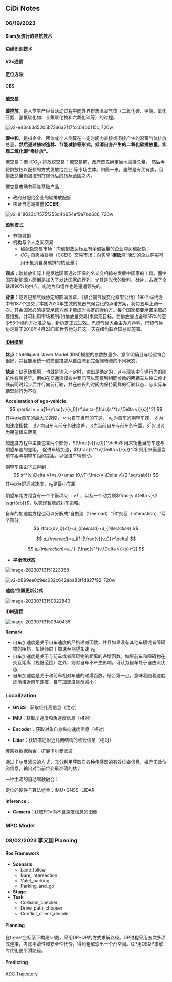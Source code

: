 ## CiDi Notes

### 06/19/2023

#### Slam及流行的导航技术



#### 边缘识别技术

#### V2x通信

#### 定位方法

#### CBS

#### [碳交易](https://zhuanlan.zhihu.com/p/407357305)

**碳排放**，是人类生产经营活动过程中向外界排放温室气体（二氧化碳、甲烷、氧化亚氮、氢氟碳化物、全氟碳化物和六氟化硫等）的过程。

![v2-e43c63d5205b73a6a2f17fcc04b0115c_720w](https://pic1.zhimg.com/80/v2-e43c63d5205b73a6a2f17fcc04b0115c_720w.webp)

**碳中和**，是指企业、团体或个人测算在一定时间内直接或间接产生的温室气体排放总量，**然后通过植树造林、节能减排等形式，抵消自身产生的二氧化碳排放量，实现二氧化碳“零排放”。**

碳交易：碳 $(CO_2)$ 排放权交易：碳交易前，政府首先确定当地减排总量， 然后再将排放权以配额的方式发放给企业 等市场主体。如此一来，虽然是有买有卖，但排放总量仍被控制在降低后的指标范围之内。

碳交易市场有两类基础产品：

+ 政府分配给企业的碳排放配额
+ 核证自愿减排量(**CCER**)

![v2-818023c1f575f253d4b654ef9a7bd686_720w](https://pic3.zhimg.com/80/v2-818023c1f575f253d4b654ef9a7bd686_720w.webp)

**盈利模式**

+ 节能减排
+ 机构与个人之间交易
  + 碳配额交易市场：向碳排放达标且有余碳容量的企业购买碳配额；
  + $CO_2$ 自愿减排量（CCER）交易市场：向实施“**碳抵消**”活动的企业购买可用于抵消自身碳排的核证量；

**观点**：碳排放实际上是发达国家通过环保的名义变相掠夺发展中国家的工具，而中国在新能源方面倒是加入了发达国家的行列，尤其是光伏的硅料、硅片，占据了全球超90%的供应，电池片和组件也是遥遥领先的。

**背景**：随着巴黎气候协定的圆满落幕，《联合国气候变化框架公约》196个缔约方中有187个提交了本国2020年生效的抗击气候变化的承诺方案，将每五年上调一次。其余国家必须提交承诺方案才能成为协定的缔约方。每个国家都要承诺采取必要措施，并可利用市场机制(如排放量交易)来实现目标。在排放量占全球55%的至少55个缔约方批准之后，新协定正式生效。巴黎气候大会主办方声称，巴黎气候协定将于2016年4月22日即世界地球日这一天在纽约联合国总部签署。



#### [IDM模型](https://zhuanlan.zhihu.com/p/428970501)

**优点**：Intelligent Driver Model (IDM)模型的参数数量少、意义明确且与经验符合很好，并且能用统一的模型描述从自由流到完全拥堵流的不同状态。

**缺点**：缺乏随机项，也就是输入一定时，输出是确定的，这与现实中车辆行为的随机性有所差异。例如在交通流模拟中我们可以观察到相同参数的两辆车从路口停止线前同时起步后并行向前行驶，并在较长的时间内保持同样的行驶状态，与实际车辆驾驶行为不符。

**Acceleration of ego-vehicle**:
$$
\partial v = a[1-(\frac{v}{v_0})^\delta-(\frac{s^*(v,\Delta v)}{s})^2]
$$
其中$a$为自车的最大加速度， $v$ 为自车当前的车速， $v_0$为自车的期望车速， $\delta$ 为加速度指数， $\Delta v$ 为自车与前车的速度差， $s$为当前自车与前车的车距，$s^*(v,\Delta v)$为期望跟车距离。

加速度方程中主要包含两个部分，$(\frac{v}{v_0})^\delta$ 用来衡量当前车速与期望车速的差距， 促进车辆加速，$(\frac{s^*(v,\Delta v)}{s})^2$ 则用来衡量当前车距与期望车距的差距，以促进车辆制动。

期望车距由下式得到：
$$
s^*(v,\Delta V)=s_0+\max (0,vT+\frac{v \Delta v}{2 \sqrt{ab}})
$$
其中$b$为舒适减速度，$s_0$是最小车距

期望车距方程含有一个平衡项$s_0+vT$ ，以及一个动力项$\frac{v \Delta v}{2 \sqrt{ab}}$，以实现智能的刹车策略。

自车的加速度方程也可以分解成“自由流（freeroad）“和”交互（interaction）“两个部分。
$$
\frac{dv_i}{dt}=𝑎_{𝑓𝑟𝑒𝑒𝑟𝑜𝑎𝑑}+𝑎_{𝑖𝑛𝑡𝑒𝑟𝑎𝑐𝑡𝑖𝑜𝑛}
$$

$$
𝑎_{𝑓𝑟𝑒𝑒𝑟𝑜𝑎𝑑}=a_i[1-(\frac{v}{v_0})^\delta]
$$

$$
𝑎_{𝑖𝑛𝑡𝑒𝑟𝑎𝑐𝑡𝑖𝑜𝑛}=𝑎_𝑖 [-(\frac{s^*(v,\Delta v)}{s})^2]
$$

* **平衡流状态**

![image-20230713151223358](https://raw.githubusercontent.com/BillChan226/Notebook/main/image/image-20230713151223358.png)

![v2-b899ee0c9ec632c642aba83f1d827f92_720w](https://raw.githubusercontent.com/BillChan226/Notebook/main/image/v2-b899ee0c9ec632c642aba83f1d827f92_720w.webp)



**速度/位置更新公式**

![image-20230713150922843](https://raw.githubusercontent.com/BillChan226/Notebook/main/image/image-20230713150922843.png)

**IDM流程**

![image-20230713150940435](https://raw.githubusercontent.com/BillChan226/Notebook/main/image/image-20230713150940435.png)



**Remark**:

+ 自车加速度是关于自车速度的严格递减函数。并且如果没有其他车辆或者障碍物的阻挡，车辆倾向于加速至期望车速 $v_0$;
+ 自车加速度是关于与前车或者障碍物的距离的递增函数。如果前车和障碍物在交互距离（视野范围）之外，则对自车不产生影响，可认为自车处于自由流状态;
+ 自车加速度是关于和前车相对车速的递增函数。结合第一点，意味着随着速度逐渐接近前车速度，自车加速度逐渐减小；



### Localization

+ **GNSS**：获取经纬高信息（绝对）

+ **IMU**：获取加速度和角速度信息（相对）

+ **Encoder**：获取对象自身纵向速度信息（相对）
+ **Lidar**：获取描述附近几何结构的点云信息（绝对）

传感器数据融合：[扩展卡尔曼滤波](https://zhuanlan.zhihu.com/p/522233263)

通过卡尔曼滤波的方式，充分利用获取自各种传感器的有效位姿信息，摒弃无效位姿信息，输出对当前位姿最准确的估计

一种主流的自动驾驶融合：

定位的硬件与算法组合：IMU+GNSS+LIDAR

**Inference**：

+ **Camera**：获取FOV内不含深度信息的图像



### MPC Model





### 08/02/2023 李文国 Planning

#### **Ros Framework**

+ **Scenario**
  + Lane_follow
  + Bare_intersection
  + Valet_parking
  + Parking_and_go
+ **Stage**
+ **Task**
  + Collision_checker
  + Drive_path_chooser
  + Conflict_check_decider



#### **Planning**

在frenet坐标系下构建s-l图，采用DP+QP的方式求解路径。DP过程采用五次多项式连接，考虑平滑性和安全性代价，得到粗解球出一个凸空间。QP用OSQP求解库优化出平滑路径。



#### **Predicting**

[ADC Trajectory](https://www.auto-testing.net/news/show-97978.html)

